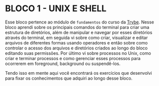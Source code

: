 # BLOCO 1 - UNIX E SHELL

Esse bloco pertence ao módulo de `fundamentos` do curso da [Trybe](https://www.betrybe.com/). Nesse bloco aprendi sobre os principais comandos do terminal para criar uma estrutura de diretórios, além de manipular e navegar por esses diretórios através do terminal, em seguida vi sobre como criar, visualizar e editar arquivos de diferentes formas usando operadores e então sobre como controlar o acesso dos arquivos e diretórios criados ao longo do bloco editando suas permissões. Por último vi sobre processos no Unix, como criar e terminar processos e como gerenciar esses processos para ocorrerem em foreground, background ou suspendê-los.

Tendo isso em mente aqui você encontrará os exercícios que desenvolvi para fixar os conhecimentos que adquiri ao longo desse bloco.
